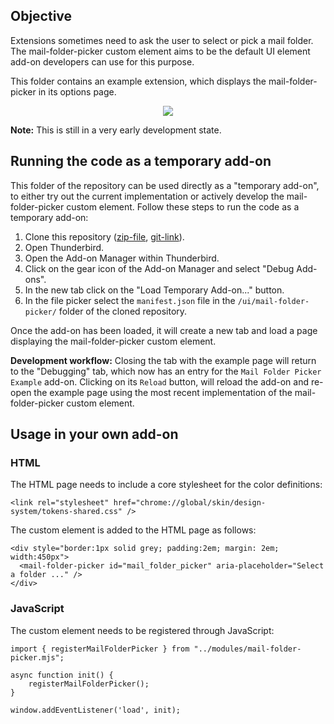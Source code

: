 ## Objective

Extensions sometimes need to ask the user to select or pick a mail folder. The mail-folder-picker custom element aims to be the default UI element add-on developers can use for this purpose.

This folder contains an example extension, which displays the mail-folder-picker in its options page.

<p align="center">
  <img src="https://github.com/user-attachments/assets/2fad7f25-ed6e-407f-9ce6-620d7105f8e4">
</p>

**Note:** This is still in a very early development state.

## Running the code as a temporary add-on

This folder of the repository can be used directly as a "temporary add-on", to either try out the current implementation or actively develop the mail-folder-picker custom element. Follow these steps to run the code as a temporary add-on:

1. Clone this repository ([zip-file](https://github.com/thunderbird/webext-support/archive/refs/heads/master.zip), [git-link](https://github.com/thunderbird/webext-support.git)).
2. Open Thunderbird.
3. Open the Add-on Manager within Thunderbird.
4. Click on the gear icon of the Add-on Manager and select "Debug Add-ons".
5. In the new tab click on the "Load Temporary Add-on..." button.
6. In the file picker select the `manifest.json` file in the `/ui/mail-folder-picker/` folder of the cloned repository.

Once the add-on has been loaded, it will create a new tab and load a page displaying the mail-folder-picker custom element.

**Development workflow:** Closing the tab with the example page will return to the "Debugging" tab, which now has an entry for the `Mail Folder Picker Example` add-on. Clicking on its `Reload` button, will reload the add-on and re-open the example page using the most recent implementation of the mail-folder-picker custom element.

## Usage in your own add-on

### HTML

The HTML page needs to include a core stylesheet for the color definitions:

```
<link rel="stylesheet" href="chrome://global/skin/design-system/tokens-shared.css" />
```

The custom element is added to the HTML page as follows:

```
<div style="border:1px solid grey; padding:2em; margin: 2em; width:450px">
  <mail-folder-picker id="mail_folder_picker" aria-placeholder="Select a folder ..." />
</div>
```

### JavaScript

The custom element needs to be registered through JavaScript:

```
import { registerMailFolderPicker } from "../modules/mail-folder-picker.mjs";

async function init() {
    registerMailFolderPicker();
}

window.addEventListener('load', init);
```

